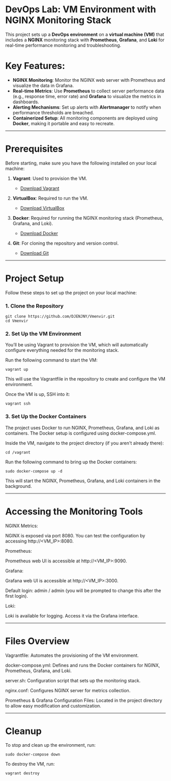 # DevOps Lab: VM Environment with NGINX Monitoring Stack

This project sets up a **DevOps environment** on a **virtual machine (VM)** that includes a **NGINX** monitoring stack with **Prometheus**, **Grafana**, and **Loki** for real-time performance monitoring and troubleshooting.

# Key Features:
- **NGINX Monitoring**: Monitor the NGINX web server with Prometheus and visualize the data in Grafana.
- **Real-time Metrics**: Use **Prometheus** to collect server performance data (e.g., response time, error rate) and **Grafana** to visualize the metrics in dashboards.
- **Alerting Mechanisms**: Set up alerts with **Alertmanager** to notify when performance thresholds are breached.
- **Containerized Setup**: All monitoring components are deployed using **Docker**, making it portable and easy to recreate.

---

# Prerequisites

Before starting, make sure you have the following installed on your local machine:

1. **Vagrant**: Used to provision the VM.
   - [Download Vagrant](https://www.vagrantup.com/downloads)
   
2. **VirtualBox**: Required to run the VM.
   - [Download VirtualBox](https://www.virtualbox.org/wiki/Downloads)

3. **Docker**: Required for running the NGINX monitoring stack (Prometheus, Grafana, and Loki).
   - [Download Docker](https://www.docker.com/get-started)

4. **Git**: For cloning the repository and version control.
   - [Download Git](https://git-scm.com/downloads)

---

# Project Setup


Follow these steps to set up the project on your local machine:

### 1. Clone the Repository

```
git clone https://github.com/DJENJNY/Vmenvir.git
cd Vmenvir
```

### 2. Set Up the VM Environment

You’ll be using Vagrant to provision the VM, which will automatically configure everything needed for the monitoring stack.

Run the following command to start the VM:

```
vagrant up
```
This will use the Vagrantfile in the repository to create and configure the VM environment.

Once the VM is up, SSH into it:

```
vagrant ssh
```

### 3. Set Up the Docker Containers

The project uses Docker to run NGINX, Prometheus, Grafana, and Loki as containers. The Docker setup is configured using docker-compose.yml.

Inside the VM, navigate to the project directory (if you aren't already there):

```
cd /vagrant
```
Run the following command to bring up the Docker containers:

```
sudo docker-compose up -d
```
This will start the NGINX, Prometheus, Grafana, and Loki containers in the background.

---

# Accessing the Monitoring Tools
NGINX Metrics:

NGINX is exposed via port 8080. You can test the configuration by accessing http://<VM_IP>:8080.

Prometheus:

Prometheus web UI is accessible at http://<VM_IP>:9090.

Grafana:

Grafana web UI is accessible at http://<VM_IP>:3000.

Default login: admin / admin (you will be prompted to change this after the first login).

Loki:

Loki is available for logging. Access it via the Grafana interface.

---

# Files Overview
Vagrantfile: Automates the provisioning of the VM environment.

docker-compose.yml: Defines and runs the Docker containers for NGINX, Prometheus, Grafana, and Loki.

server.sh: Configuration script that sets up the monitoring stack.

nginx.conf: Configures NGINX server for metrics collection.

Prometheus & Grafana Configuration Files: Located in the project directory to allow easy modification and customization.

---

# Cleanup
To stop and clean up the environment, run:

```
sudo docker-compose down
```
To destroy the VM, run:
```
vagrant destroy
```
